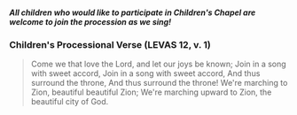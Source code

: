 ##### All children who would like to participate in Children's Chapel are welcome to join the procession as we sing!

### Children's Processional Verse (LEVAS 12, v. 1)
> Come we that love the Lord, and let our joys be known;
> Join in a song with sweet accord, Join in a song with sweet accord,
> And thus surround the throne, And thus surround the throne! 
> We're marching to Zion, beautiful beautiful Zion;
> We're marching upward to Zion, the beautiful city of God.


